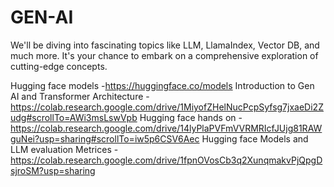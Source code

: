 # GEN-AI
We'll be diving into fascinating topics like LLM, LlamaIndex, Vector DB, and much more. It's your chance to embark on a comprehensive exploration of cutting-edge concepts.

Hugging face models -https://huggingface.co/models
Introduction to Gen AI and Transformer Architecture - https://colab.research.google.com/drive/1MiyofZHelNucPcpSyfsg7jxaeDi2Zudg#scrollTo=AWi3msLswVpb
Hugging face hands on  - https://colab.research.google.com/drive/14lyPlaPVFmVVRMRIcfJUjg81RAWguNei?usp=sharing#scrollTo=iw5p6CSV6Aec
Hugging face Models and LLM evaluation Metrices - https://colab.research.google.com/drive/1fpnOVosCb3q2XunqmakvPjQpgDsjroSM?usp=sharing
